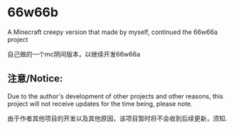# 66w66b
A Minecraft creepy version that made by myself, continued the 66w66a project

自己做的一个mc阴间版本，以继续开发66w66a

## 注意/Notice:
Due to the author's development of other projects and other reasons, this project will not receive updates for the time being, please note.

由于作者其他项目的开发以及其他原因，该项目暂时将不会收到后续更新，须知.
